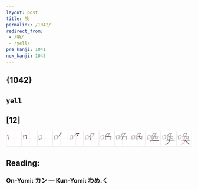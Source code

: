 ```yaml
---
layout: post
title: 喚
permalink: /1042/
redirect_from:
 - /喚/
 - /yell/
pre_kanji: 1041
nex_kanji: 1043
---
```


## {1042}

## `yell`

## [12]

<div class="stroke"><img src="../images/E5969A.png" /></div>

## Reading:

### On-Yomi: カン &mdash; Kun-Yomi: わめ.く
